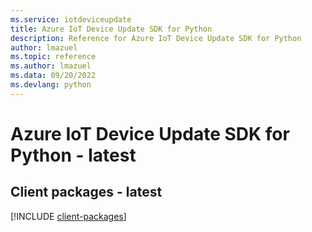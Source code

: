 ```yaml
---
ms.service: iotdeviceupdate
title: Azure IoT Device Update SDK for Python
description: Reference for Azure IoT Device Update SDK for Python
author: lmazuel
ms.topic: reference
ms.author: lmazuel
ms.data: 09/20/2022
ms.devlang: python
---
```

# Azure IoT Device Update SDK for Python - latest

## Client packages - latest
[!INCLUDE [client-packages](iot-device-update-client-index.md)]